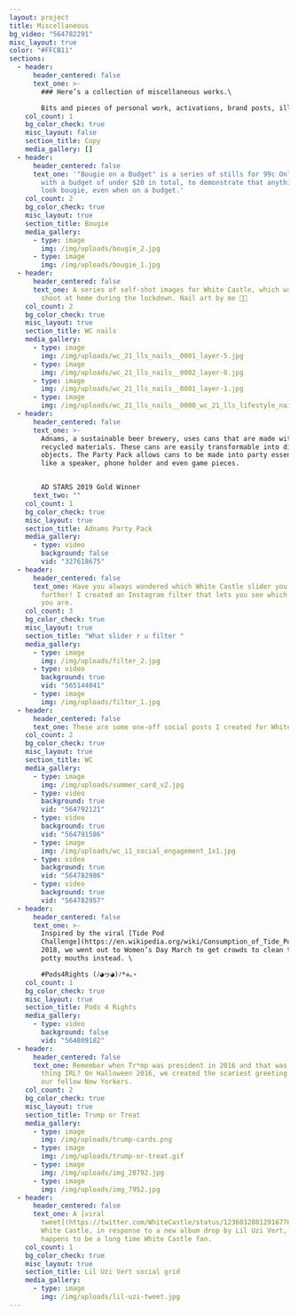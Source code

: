 ```yaml
---
layout: project
title: Miscellaneous
bg_video: "564782291"
misc_layout: true
color: "#FFCB11"
sections:
  - header:
      header_centered: false
      text_one: >-
        ### Here’s a collection of miscellaneous works.\

        Bits and pieces of personal work, activations, brand posts, illustrations, and more.
    col_count: 1
    bg_color_check: true
    misc_layout: false
    section_title: Copy
    media_gallery: []
  - header:
      header_centered: false
      text_one: '"Bougie on a Budget" is a series of stills for 99c Only Stores, shot
        with a budget of under $20 in total, to demonstrate that anything can
        look bougie, even when on a budget.'
    col_count: 2
    bg_color_check: true
    misc_layout: true
    section_title: Bougie
    media_gallery:
      - type: image
        img: /img/uploads/bougie_2.jpg
      - type: image
        img: /img/uploads/bougie_1.jpg
  - header:
      header_centered: false
      text_one: A series of self-shot images for White Castle, which was a self DIY
        shoot at home during the lockdown. Nail art by me 💅💅
    col_count: 2
    bg_color_check: true
    misc_layout: true
    section_title: WC nails
    media_gallery:
      - type: image
        img: /img/uploads/wc_21_lls_nails__0001_layer-5.jpg
      - type: image
        img: /img/uploads/wc_21_lls_nails__0002_layer-0.jpg
      - type: image
        img: /img/uploads/wc_21_lls_nails__0001_layer-1.jpg
      - type: image
        img: /img/uploads/wc_21_lls_nails__0000_wc_21_lls_lifestyle_nails-41.jpg
  - header:
      header_centered: false
      text_one: >-
        Adnams, a sustainable beer brewery, uses cans that are made with
        recycled materials. These cans are easily transformable into different
        objects. The Party Pack allows cans to be made into party essentials,
        like a speaker, phone holder and even game pieces.


        AD STARS 2019 Gold Winner
      text_two: ""
    col_count: 1
    bg_color_check: true
    misc_layout: true
    section_title: Adnams Party Pack
    media_gallery:
      - type: video
        background: false
        vid: "327618675"
  - header:
      header_centered: false
      text_one: Have you always wondered which White Castle slider you are? Look no
        further! I created an Instagram filter that lets you see which slider
        you are.
    col_count: 3
    bg_color_check: true
    misc_layout: true
    section_title: "What slider r u filter "
    media_gallery:
      - type: image
        img: /img/uploads/filter_2.jpg
      - type: video
        background: true
        vid: "565144041"
      - type: image
        img: /img/uploads/filter_1.jpg
  - header:
      header_centered: false
      text_one: These are some one-off social posts I created for White Castle.
    col_count: 2
    bg_color_check: true
    misc_layout: true
    section_title: WC
    media_gallery:
      - type: image
        img: /img/uploads/summer_card_v2.jpg
      - type: video
        background: true
        vid: "564792121"
      - type: video
        background: true
        vid: "564791586"
      - type: image
        img: /img/uploads/wc_i1_social_engagement_1x1.jpg
      - type: video
        background: true
        vid: "564782986"
      - type: video
        background: true
        vid: "564782957"
  - header:
      header_centered: false
      text_one: >-
        Inspired by the viral [Tide Pod
        Challenge](https://en.wikipedia.org/wiki/Consumption_of_Tide_Pods) in
        2018, we went out to Women’s Day March to get crowds to clean the *real*
        potty mouths instead. \

        #Pods4Rights (ﾉ◕ヮ◕)ﾉ*✲｡⋆
    col_count: 1
    bg_color_check: true
    misc_layout: true
    section_title: Pods 4 Rights
    media_gallery:
      - type: video
        background: false
        vid: "564809182"
  - header:
      header_centered: false
      text_one: Remember when Tr*mp was president in 2016 and that was the scariest
        thing IRL? On Halloween 2016, we created the scariest greeting cards for
        our fellow New Yorkers.
    col_count: 2
    bg_color_check: true
    misc_layout: true
    section_title: Trump or Treat
    media_gallery:
      - type: image
        img: /img/uploads/trump-cards.png
      - type: image
        img: /img/uploads/trump-or-treat.gif
      - type: image
        img: /img/uploads/img_28792.jpg
      - type: image
        img: /img/uploads/img_7952.jpg
  - header:
      header_centered: false
      text_one: A [viral
        tweet](https://twitter.com/WhiteCastle/status/1236032881291677696) for
        White Castle, in response to a new album drop by Lil Uzi Vert, who also
        happens to be a long time White Castle fan.
    col_count: 1
    bg_color_check: true
    misc_layout: true
    section_title: Lil Uzi Vert social grid
    media_gallery:
      - type: image
        img: /img/uploads/lil-uzi-tweet.jpg
---
```

